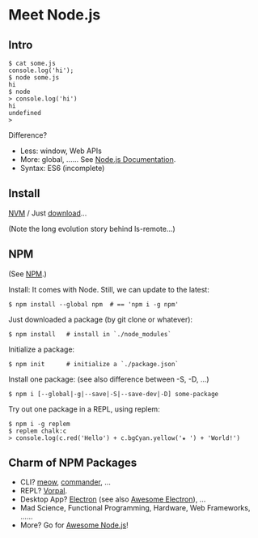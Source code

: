 # Meet Node.js

## Intro

```
$ cat some.js
console.log('hi');
$ node some.js
hi
$ node
> console.log('hi')
hi
undefined
>
```

Difference?
- Less: window, Web APIs
- More: global, ...... See [Node.js Documentation](https://nodejs.org/api/).
- Syntax: ES6 (incomplete)

## Install

[NVM](https://github.com/creationix/nvm) / Just [download](https://nodejs.org/)...

(Note the long evolution story behind ls-remote...)

## NPM

(See [NPM](http://npmjs.com/).)

Install: It comes with Node. Still, we can update to the latest:
```
$ npm install --global npm  # == 'npm i -g npm'
```

Just downloaded a package (by git clone or whatever):
```
$ npm install   # install in `./node_modules`
```

Initialize a package:
```
$ npm init      # initialize a `./package.json`
```

Install one package: (see also difference between -S, -D, ...)
```
$ npm i [--global|-g|--save|-S|--save-dev|-D] some-package
```

Try out one package in a REPL, using replem:
```
$ npm i -g replem
$ replem chalk:c
> console.log(c.red('Hello') + c.bgCyan.yellow('★ ') + 'World!')
```

## Charm of NPM Packages

- CLI? [meow](https://www.npmjs.com/package/meow), [commander](https://www.npmjs.com/package/commander), ...
- REPL? [Vorpal](https://www.npmjs.com/package/vorpal).
- Desktop App? [Electron](http://electron.atom.io/) (see also [Awesome Electron](https://github.com/sindresorhus/awesome-electron)), ...
- Mad Science, Functional Programming, Hardware, Web Frameworks, ......
- More? Go for [Awesome Node.js](https://github.com/sindresorhus/awesome-nodejs)!
